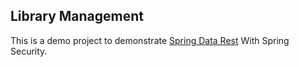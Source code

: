 ## Library Management

This is a demo project to demonstrate [Spring Data Rest](https://spring.io/projects/spring-data-rest) With Spring Security.